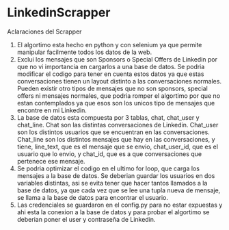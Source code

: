 # LinkedinScrapper
Aclaraciones del Scrapper

1. El algortimo esta hecho en python y con selenium ya que permite manipular facilmente todos los datos de la web.
2. Exclui los mensajes que son Sponsors o Special Offers de Linkedin por que no vi importancia en cargarlos a una base de datos. Se podria modificar el codigo para tener en cuenta estos datos ya que estas conversaciones tienen un layout distinto a las conversaciones normales. Pueden existir otro tipos de mensajes que no son sponsors, special offers ni mensajes normales, que podria romper el algortimo por que no estan contemplados ya que esos son los unicos tipo de mensajes que encontre en mi Linkedin.
3. La base de datos esta compuesta por 3 tablas, chat, chat_user y chat_line. Chat son las distintas conversaciones de Linkedin. Chat_user son los distintos usuarios que se encuentran en las conversaciones. Chat_line son los distintos mensajes que hay en las conversaciones, y tiene, line_text, que es el mensaje que se envio, chat_user_id, que es el usuario que lo envio, y chat_id, que es a que conversaciones que pertenece ese mensaje.
4. Se podria optimizar el codigo en el ultimo for loop, que carga los mensajes a la base de datos. Se deberian guardar los usuarios en dos variables distintas, asi se evita tener que hacer tantos llamados a la base de datos, ya que cada vez que se lee una tupla nueva de mensaje, se llama a la base de datos para encontrar el usuario.
5. Las credenciales se guardaron en el config.py para no estar expuestas y ahi esta la conexion a la base de datos y para probar el algortimo se deberian poner el user y contraseña de Linkedin.
